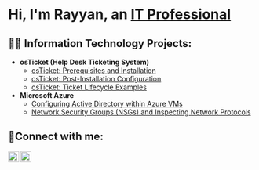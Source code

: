 <h1>Hi, I'm Rayyan, an <a href="https://www.linkedin.com/in/rayyan-dunn-3191212ba/">IT Professional</a></h1>

<h2>👨‍💻 Information Technology Projects:</h2>

- <b>osTicket (Help Desk Ticketing System)</b>
  - [osTicket: Prerequisites and Installation](https://github.com/drayyan23/osticket-prereqs)
  - [osTicket: Post-Installation Configuration](https://github.com/drayyan23/post-install-config)
  - [osTicket: Ticket Lifecycle Examples](https://github.com/drayyan23/ticket-lifecycle)
- <b>Microsoft Azure</b>
  - [Configuring Active Directory within Azure VMs](https://github.com/drayyan23/configure-ad)
  - [Network Security Groups (NSGs) and Inspecting Network Protocols](https://github.com/drayyan23/azure_network_protocols)

<h2>🤳Connect with me:</h2>

[<img align="left" alt="Josh | LinkedIn" width="22px" src="https://cdn.jsdelivr.net/npm/simple-icons@v3/icons/linkedin.svg" />][linkedin]
[<img align="left" alt="Josh | Instagram" width="22px" src="https://cdn.jsdelivr.net/npm/simple-icons@v3/icons/instagram.svg" />][instagram]

[instagram]:https://www.instagram.com/rayyandunn/
[linkedin]: https://www.linkedin.com/in/www.linkedin.com/in/rayyandunn1/
